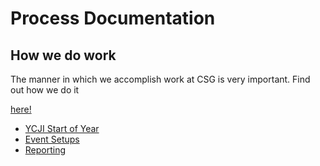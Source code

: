 # Process Documentation

## How we do work

The manner in which we accomplish work at CSG is very important. Find out how we do it

[here!](./work/HowWeWork.md)

- [YCJI Start of Year](./yjci/YCJI.md)
- [Event Setups](./events/event-setup.md)
- [Reporting](./reporting/Reporting.md)
